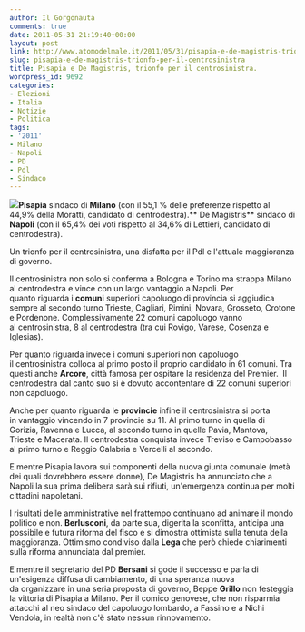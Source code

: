 ```yaml
---
author: Il Gorgonauta
comments: true
date: 2011-05-31 21:19:40+00:00
layout: post
link: http://www.atomodelmale.it/2011/05/31/pisapia-e-de-magistris-trionfo-per-il-centrosinistra/
slug: pisapia-e-de-magistris-trionfo-per-il-centrosinistra
title: Pisapia e De Magistris, trionfo per il centrosinistra.
wordpress_id: 9692
categories:
- Elezioni
- Italia
- Notizie
- Politica
tags:
- '2011'
- Milano
- Napoli
- PD
- Pdl
- Sindaco
---
```


[![](http://www.atomodelmale.it/wp-content/uploads/2011/05/elezioni-amministrative-2011.jpg)](http://www.atomodelmale.it/wp-content/uploads/2011/05/elezioni-amministrative-2011.jpg)**Pisapia** sindaco di **Milano** (con il 55,1 % delle preferenze rispetto al 44,9% della Moratti, candidato di centrodestra).** De Magistris** sindaco di **Napoli** (con il 65,4% dei voti rispetto al 34,6% di Lettieri, candidato di centrodestra).

Un trionfo per il centrosinistra, una disfatta per il Pdl e l'attuale maggioranza di governo.

Il centrosinistra non solo si conferma a Bologna e Torino ma strappa Milano al centrodestra e vince con un largo vantaggio a Napoli. Per quanto riguarda i **comuni** superiori capoluogo di provincia si aggiudica sempre al secondo turno Trieste, Cagliari, Rimini, Novara, Grosseto, Crotone e Pordenone. Complessivamente 22 comuni capoluogo vanno al centrosinistra, 8 al centrodestra (tra cui Rovigo, Varese, Cosenza e Iglesias).

Per quanto riguarda invece i comuni superiori non capoluogo il centrosinistra colloca al primo posto il proprio candidato in 61 comuni. Tra questi anche **Arcore**, città famosa per ospitare la residenza del Premier.  Il centrodestra dal canto suo si è dovuto accontentare di 22 comuni superiori non capoluogo.



Anche per quanto riguarda le **provincie** infine il centrosinistra si porta in vantaggio vincendo in 7 provincie su 11. Al primo turno in quella di Gorizia, Ravenna e Lucca, al secondo turno in quelle Pavia, Mantova, Trieste e Macerata. Il centrodestra conquista invece Treviso e Campobasso al primo turno e Reggio Calabria e Vercelli al secondo.

E mentre Pisapia lavora sui componenti della nuova giunta comunale (metà dei quali dovrebbero essere donne), De Magistris ha annunciato che a Napoli la sua prima delibera sarà sui rifiuti, un'emergenza continua per molti cittadini napoletani.

I risultati delle amministrative nel frattempo continuano ad animare il mondo politico e non. **Berlusconi**, da parte sua, digerita la sconfitta, anticipa una possibile e futura riforma del fisco e si dimostra ottimista sulla tenuta della maggioranza. Ottimismo condiviso dalla **Lega** che però chiede chiarimenti sulla riforma annunciata dal premier.

E mentre il segretario del PD **Bersani** si gode il successo e parla di un'esigenza diffusa di cambiamento, di una speranza nuova da organizzare in una seria proposta di governo, Beppe **Grillo** non festeggia la vittoria di Pisapia a Milano. Per il comico genovese, che non risparmia attacchi al neo sindaco del capoluogo lombardo, a Fassino e a Nichi Vendola, in realtà non c'è stato nessun rinnovamento.
